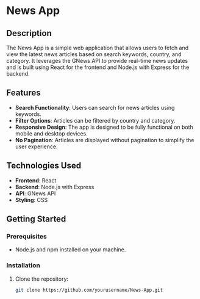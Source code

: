 # News App

## Description

The News App is a simple web application that allows users to fetch and view the latest news articles based on search keywords, country, and category. It leverages the GNews API to provide real-time news updates and is built using React for the frontend and Node.js with Express for the backend.

## Features

- **Search Functionality**: Users can search for news articles using keywords.
- **Filter Options**: Articles can be filtered by country and category.
- **Responsive Design**: The app is designed to be fully functional on both mobile and desktop devices.
- **No Pagination**: Articles are displayed without pagination to simplify the user experience.

## Technologies Used

- **Frontend**: React
- **Backend**: Node.js with Express
- **API**: GNews API
- **Styling**: CSS

## Getting Started

### Prerequisites

- Node.js and npm installed on your machine.

### Installation

1. Clone the repository:

   ```bash
   git clone https://github.com/yourusername/News-App.git
